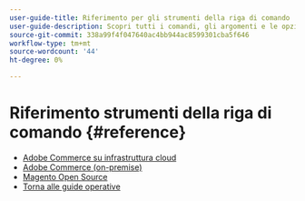 ```yaml
---
user-guide-title: Riferimento per gli strumenti della riga di comando
user-guide-description: Scopri tutti i comandi, gli argomenti e le opzioni disponibili per Adobe Commerce e gli strumenti della riga di comando di Magenti Open Source.
source-git-commit: 338a99f4f047640ac4bb944ac8599301cba5f646
workflow-type: tm+mt
source-wordcount: '44'
ht-degree: 0%

---
```



# Riferimento strumenti della riga di comando {#reference}

- [Adobe Commerce su infrastruttura cloud](commerce.md)
- [Adobe Commerce (on-premise)](commerce-on-premises.md)
- [Magento Open Source](magento-open-source.md)
- [Torna alle guide operative](https://experienceleague.adobe.com/docs/commerce-operations/operational-guides/home.html)
